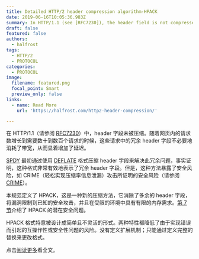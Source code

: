 ```yaml
---
title: Detailed HTTP/2 header compression algorithm-HPACK
date: 2019-06-16T10:05:36.983Z
summary: In HTTP/1.1 (see [RFC7230]), the header field is not compressed. As the number of requests within a web page grows to the point where tens to hundreds of requests are needed, redundant header fields in these requests consume bandwidth unnecessarily, thereby significantly increasing latency.
draft: false
featured: false
authors:
  - halfrost
tags:
  - HTTP/2
  - PROTOCOL
categories:
  - PROTOCOL
image:
  filename: featured.png
  focal_point: Smart
  preview_only: false
links:
  - name: Read More
    url: 'https://halfrost.com/http2-header-compression/'

---
```


在 HTTP/1.1（请参阅 [RFC7230](https://tools.ietf.org/html/rfc7230)）中，header 字段未被压缩。随着网页内的请求数增长到需要数十到数百个请求的时候，这些请求中的冗余 header 字段不必要地消耗了带宽，从而显着增加了延迟。

[SPDY](https://tools.ietf.org/html/rfc7541#ref-SPDY) 最初通过使用 [DEFLATE](https://tools.ietf.org/html/rfc7541#ref-DEFLATE) 格式压缩 header 字段来解决此冗余问题，事实证明，这种格式非常有效地表示了冗余 header 字段。但是，这种方法暴露了安全风险，如 CRIME（轻松实现压缩率信息泄漏）攻击所证明的安全风险（请参阅 [CRIME](https://tools.ietf.org/html/rfc7541#ref-CRIME)）。

本规范定义了 HPACK，这是一种新的压缩方法，它消除了多余的 header 字段，将漏洞限制到已知的安全攻击，并且在受限的环境中具有有限的内存需求。[第 7 节](https://github.com/halfrost/Halfrost-Field/blob/master/contents/Protocol/HTTP:2_Header-Compression.md#1-%E6%8E%A2%E6%B5%8B%E5%8A%A8%E6%80%81%E8%A1%A8%E7%8A%B6%E6%80%81)介绍了 HPACK 的潜在安全问题。

HPACK 格式特意被设计成简单且不灵活的形式。两种特性都降低了由于实现错误而引起的互操作性或安全性问题的风险。没有定义扩展机制；只能通过定义完整的替换来更改格式。

点击[阅读更多](https://halfrost.com/http2-header-compression/)看全文。